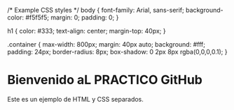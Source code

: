 /* Example CSS styles */
body {
  font-family: Arial, sans-serif;
  background-color: #f5f5f5;
  margin: 0;
  padding: 0;
}

h1 {
  color: #333;
  text-align: center;
  margin-top: 40px;
}

.container {
  max-width: 800px;
  margin: 40px auto;
  background: #fff;
  padding: 24px;
  border-radius: 8px;
  box-shadow: 0 2px 8px rgba(0,0,0,0.1);
}

<!DOCTYPE html>
<html lang="es">
<head>
    <meta charset="UTF-8">
    <title>Practico GitHub</title>
    <link rel="stylesheet" href="styles.css">
</head>
<body>
    <h1>Bienvenido aL PRACTICO GitHub</h1>
    <div class="container">
        <p>Este es un ejemplo de HTML y CSS separados.</p>
    </div>
</body>
</html>

